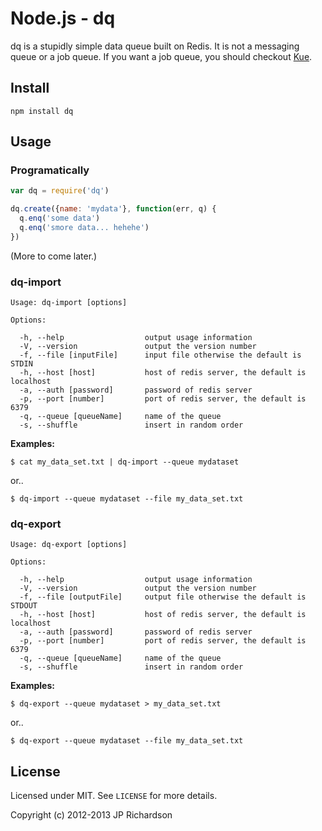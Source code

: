 Node.js - dq
============

dq is a stupidly simple data queue built on Redis. It is not a messaging queue or a job queue. If you want a job queue, you should checkout [Kue](http://learnboost.github.com/kue/).



Install
-------

    npm install dq



Usage
-----

### Programatically

```js
var dq = require('dq')

dq.create({name: 'mydata'}, function(err, q) {
  q.enq('some data')
  q.enq('smore data... hehehe')
})
```

(More to come later.)


### dq-import


    Usage: dq-import [options]

    Options:

      -h, --help                  output usage information
      -V, --version               output the version number
      -f, --file [inputFile]      input file otherwise the default is STDIN
      -h, --host [host]           host of redis server, the default is localhost
      -a, --auth [password]       password of redis server
      -p, --port [number]         port of redis server, the default is 6379
      -q, --queue [queueName]     name of the queue
      -s, --shuffle               insert in random order



**Examples:**

    $ cat my_data_set.txt | dq-import --queue mydataset

or..

    $ dq-import --queue mydataset --file my_data_set.txt


### dq-export


    Usage: dq-export [options]

    Options:

      -h, --help                  output usage information
      -V, --version               output the version number
      -f, --file [outputFile]     output file otherwise the default is STDOUT
      -h, --host [host]           host of redis server, the default is localhost
      -a, --auth [password]       password of redis server
      -p, --port [number]         port of redis server, the default is 6379
      -q, --queue [queueName]     name of the queue
      -s, --shuffle               insert in random order



**Examples:**

    $ dq-export --queue mydataset > my_data_set.txt

or..

    $ dq-export --queue mydataset --file my_data_set.txt


## License

Licensed under MIT. See `LICENSE` for more details.

Copyright (c) 2012-2013 JP Richardson


